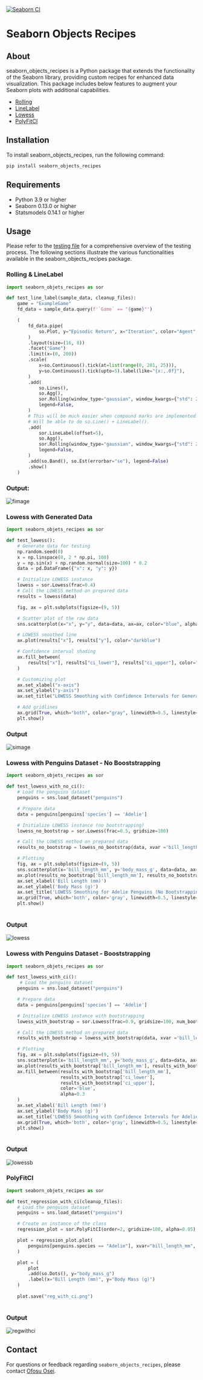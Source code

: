 [![Seaborn CI](https://github.com/Ofosu-Osei/seaborn_objects_recipes/actions/workflows/actions.yml/badge.svg)][def]

# Seaborn Objects Recipes

## About

seaborn_objects_recipes is a Python package that extends the functionality of the Seaborn library, providing custom recipes for enhanced data visualization. This package includes below features to augment your Seaborn plots with additional capabilities.

- [Rolling](https://github.com/Ofosu-Osei/seaborn_objects_recipes/blob/main/seaborn_objects_recipes/recipes/rolling.py)
- [LineLabel](https://github.com/Ofosu-Osei/seaborn_objects_recipes/blob/main/seaborn_objects_recipes/recipes/line_label.py)
- [Lowess](https://github.com/Ofosu-Osei/seaborn_objects_recipes/blob/main/seaborn_objects_recipes/recipes/lowess.py)
- [PolyFitCI](https://github.com/Ofosu-Osei/seaborn_objects_recipes/blob/main/seaborn_objects_recipes/recipes/plotting.py)

## Installation

To install seaborn_objects_recipes, run the following command:

```python
pip install seaborn_objects_recipes

```

## Requirements

- Python 3.9 or higher
- Seaborn 0.13.0 or higher
- Statsmodels 0.14.1 or higher


## Usage

Please refer to the [testing file](https://github.com/Ofosu-Osei/seaborn_objects_recipes/blob/main/test_main.py) for a comprehensive overview of the testing process. The following sections illustrate the various functionalities available in the seaborn_objects_recipes package.

### Rolling & LineLabel

```python
import seaborn_objets_recipes as sor

def test_line_label(sample_data, cleanup_files):
    game = "ExampleGame"
    fd_data = sample_data.query(f'`Game` == "{game}"')

    (
        fd_data.pipe(
            so.Plot, y="Episodic Return", x="Iteration", color="Agent", text="Agent"
        )
        .layout(size=(16, 8))
        .facet("Game")
        .limit(x=(0, 200))
        .scale(
            x=so.Continuous().tick(at=list(range(0, 201, 25))),
            y=so.Continuous().tick(upto=5).label(like="{x:,.0f}"),
        )
        .add(
            so.Lines(),
            so.Agg(),
            sor.Rolling(window_type="gaussian", window_kwargs={"std": 2}),
            legend=False,
        )
        # This will be much easier when compound marks are implemented.
        # Will be able to do so.Line() + LineLabel().
        .add(
            sor.LineLabel(offset=5),
            so.Agg(),
            sor.Rolling(window_type="gaussian", window_kwargs={"std": 2}),
            legend=False,
        )
        .add(so.Band(), so.Est(errorbar="se"), legend=False)
        .show()
    )
```

### Output:

![fimage](img/line_label.png)


### Lowess with Generated Data

```python
import seaborn_objets_recipes as sor

def test_lowess():
    # Generate data for testing
    np.random.seed(0)
    x = np.linspace(0, 2 * np.pi, 100)
    y = np.sin(x) + np.random.normal(size=100) * 0.2
    data = pd.DataFrame({"x": x, "y": y})

    # Initialize LOWESS instance
    lowess = sor.Lowess(frac=0.4)
    # Call the LOWESS method on prepared data
    results = lowess(data)

    fig, ax = plt.subplots(figsize=(9, 5))

    # Scatter plot of the raw data
    sns.scatterplot(x="x", y="y", data=data, ax=ax, color="blue", alpha=0.5)

    # LOWESS smoothed line
    ax.plot(results["x"], results["y"], color="darkblue")

    # Confidence interval shading
    ax.fill_between(
        results["x"], results["ci_lower"], results["ci_upper"], color="blue", alpha=0.3
    )

    # Customizing plot
    ax.set_xlabel("x-axis")
    ax.set_ylabel("y-axis")
    ax.set_title("LOWESS Smoothing with Confidence Intervals for Generated Data")

    # Add gridlines
    ax.grid(True, which="both", color="gray", linewidth=0.5, linestyle="--")
    plt.show()
```

### Output

![simage](img/lowessgen.png)

### Lowess with Penguins Dataset - No Booststrapping

```python
import seaborn_objets_recipes as sor

def test_lowess_with_no_ci():
    # Load the penguins dataset
    penguins = sns.load_dataset("penguins")

    # Prepare data
    data = penguins[penguins['species'] == 'Adelie']

    # Initialize LOWESS instance (no bootstrapping)
    lowess_no_bootstrap = sor.Lowess(frac=0.5, gridsize=100)

    # Call the LOWESS method on prepared data
    results_no_bootstrap = lowess_no_bootstrap(data, xvar ='bill_length_mm', yvar='body_mass_g')

    # Plotting
    fig, ax = plt.subplots(figsize=(9, 5))
    sns.scatterplot(x='bill_length_mm', y='body_mass_g', data=data, ax=ax, color='blue', alpha=0.5)
    ax.plot(results_no_bootstrap['bill_length_mm'], results_no_bootstrap['body_mass_g'], color='darkblue')
    ax.set_xlabel('Bill Length (mm)')
    ax.set_ylabel('Body Mass (g)')
    ax.set_title('LOWESS Smoothing for Adelie Penguins (No Bootstrapping)')
    ax.grid(True, which='both', color='gray', linewidth=0.5, linestyle='--')
    plt.show()
    
```

### Output
![lowess](img/lowess_nb.png)


### Lowess with Penguins Dataset - Booststrapping

```python
import seaborn_objets_recipes as sor

def test_lowess_with_ci():
     # Load the penguins dataset
    penguins = sns.load_dataset("penguins")

    # Prepare data
    data = penguins[penguins['species'] == 'Adelie']

    # Initialize LOWESS instance with bootstrapping
    lowess_with_bootstrap = sor.Lowess(frac=0.9, gridsize=100, num_bootstrap=200, alpha=0.95)

    # Call the LOWESS method on prepared data
    results_with_bootstrap = lowess_with_bootstrap(data, xvar ='bill_length_mm', yvar='body_mass_g')

    # Plotting
    fig, ax = plt.subplots(figsize=(9, 5))
    sns.scatterplot(x='bill_length_mm', y='body_mass_g', data=data, ax=ax, color='blue', alpha=0.5)
    ax.plot(results_with_bootstrap['bill_length_mm'], results_with_bootstrap['body_mass_g'], color='darkblue')
    ax.fill_between(results_with_bootstrap['bill_length_mm'], 
                    results_with_bootstrap['ci_lower'], 
                    results_with_bootstrap['ci_upper'], 
                    color='blue', 
                    alpha=0.3
    )
    ax.set_xlabel('Bill Length (mm)')
    ax.set_ylabel('Body Mass (g)')
    ax.set_title('LOWESS Smoothing with Confidence Intervals for Adelie Penguins')
    ax.grid(True, which='both', color='gray', linewidth=0.5, linestyle='--')
    plt.show()
    
```

### Output
![lowessb](img/lowess_b.png)

### PolyFitCI

```python
import seaborn_objets_recipes as sor

def test_regression_with_ci(cleanup_files):
    # Load the penguins dataset
    penguins = sns.load_dataset("penguins")

    # Create an instance of the class
    regression_plot = sor.PolyFitCI(order=2, gridsize=100, alpha=0.05)

    plot = regression_plot.plot(
        penguins[penguins.species == "Adelie"], xvar="bill_length_mm", yvar="body_mass_g"
    )

    plot = (
        plot
        .add(so.Dots(), y="body_mass_g")
        .label(x="Bill Length (mm)", y="Body Mass (g)")
    )
    
    plot.save("reg_with_ci.png")
    
```
### Output

![regwithci](img/reg_with_ci.png)


## Contact

For questions or feedback regarding `seaborn_objects_recipes`, please contact [Ofosu Osei](mailto:goofosuosei@gmail.com).

[def]: https://github.com/Ofosu-Osei/seaborn_objects_recipes/actions/workflows/actions.yml
